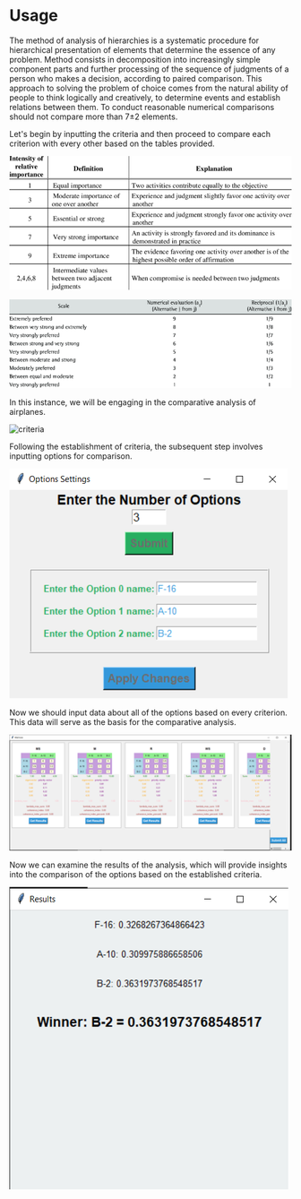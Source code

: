 # Usage

The method of analysis of hierarchies is a systematic procedure for hierarchical
presentation of elements that determine the essence of any problem. Method
consists in decomposition into increasingly simple component parts and further
processing of the sequence of judgments of a person who makes a decision, according to
paired comparison. This approach to solving the problem of choice comes from
the natural ability of people to think logically and creatively, to determine events and
establish relations between them. To conduct reasonable
numerical comparisons should not compare more than 7±2 elements.

Let's begin by inputting the criteria and then proceed to compare each criterion with every other based on the tables provided.

![Saatys-scale1](https://github.com/Bohdan-Somriakov/decision_maker/blob/main/assets/criteria_description/Saatys-scale-of-relative-importance.png)

![Saatys-scale2](https://github.com/Bohdan-Somriakov/decision_maker/blob/main/assets/criteria_description/Saatys-scale-of-relative-importance-SAATY-2005.png)

In this instance, we will be engaging in the comparative analysis of airplanes.

![criteria](https://github.com/Bohdan-Somriakov/decision_maker/blob/main/assets/program_output/criteria.png)

Following the establishment of criteria, the subsequent step involves inputting options for comparison.

![options](https://github.com/Bohdan-Somriakov/decision_maker/blob/main/assets/program_output/options.png)

Now we should input data about all of the options based on every criterion. This data will serve as the basis for the comparative analysis.

![compare](https://github.com/Bohdan-Somriakov/decision_maker/blob/main/assets/program_output/compare.png)

Now we can examine the results of the analysis, which will provide insights into the comparison of the options based on the established criteria.

![results](https://github.com/Bohdan-Somriakov/decision_maker/blob/main/assets/program_output/results.png)